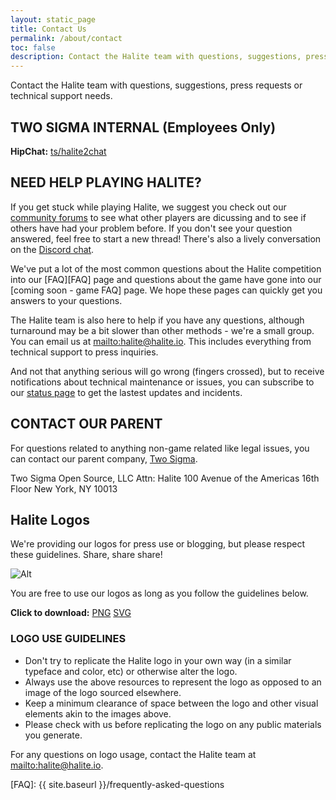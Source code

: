 ```yaml
---
layout: static_page
title: Contact Us
permalink: /about/contact
toc: false
description: Contact the Halite team with questions, suggestions, press requests or technical support needs.
---
```


Contact the Halite team with questions, suggestions, press requests or technical support needs.

## TWO SIGMA INTERNAL (Employees Only)

**HipChat:** [ts/halite2chat](ts/halite2chat)


## NEED HELP PLAYING HALITE?

If you get stuck while playing Halite, we suggest you check out our [community forums](forums.halite.io) to see what other players are dicussing and to see if others have had your problem before. If you don't see your question answered, feel free to start a new thread! There's also a lively conversation on the [Discord chat](https://discordapp.com/invite/EqW8DCB).

We've put a lot of the most common questions about the Halite competition into our [FAQ][FAQ] page and questions about the game have gone into our [coming soon - game FAQ] page. We hope these pages can quickly get you answers to your questions.

The Halite team is also here to help if you have any questions, although turnaround may be a bit slower than other methods - we're a small group. You can email us at <mailto:halite@halite.io>. This includes everything from technical support to press inquiries.

And not that anything serious will go wrong (fingers crossed), but to receive notifications about technical maintenance or issues, you can subscribe to our [status page](halite.statuspage.io) to get the lastest updates and incidents.

## CONTACT OUR PARENT

For questions related to anything non-game related like legal issues, you can contact our parent company, [Two Sigma](https://www.twosigma.com).

Two Sigma Open Source, LLC
Attn: Halite
100 Avenue of the Americas
16th Floor
New York, NY 10013


## Halite Logos

We're providing our logos for press use or blogging, but please respect these guidelines. Share, share share!

![Alt](/assets/images/full_logo.png "LOGO")

You are free to use our logos as long as you follow the guidelines below.

**Click to download:** [PNG](/assets/images/full_logo.png)  [SVG](/assets/images/full_logo.svg)

### LOGO USE GUIDELINES

* Don't try to replicate the Halite logo in your own way (in a similar typeface and color, etc) or otherwise alter the logo.
* Always use the above resources to represent the logo as opposed to an image of the logo sourced elsewhere.
* Keep a minimum clearance of space between the logo and other visual elements akin to the images above.
* Please check with us before replicating the logo on any public materials you generate.

For any questions on logo usage, contact the Halite team at <mailto:halite@halite.io>.

[FAQ]: {{ site.baseurl }}/frequently-asked-questions